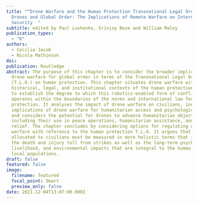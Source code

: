 ```yaml
---
title: "“Drone Warfare and the Human Protection Transnational Legal Order,” in
  Drones and Global Order: The Implications of Remote Warfare on International
  Security  "
subtitle: edited by Paul Lushenko, Srinjoy Bose and William Maley
publication_types:
  - "6"
authors:
  - Cecilia Jacob
  - Nicola Mathieson
doi: 
publication: Routledge
abstract: The purpose of this chapter is to consider the broader implications of
  drone warfare for global order in terms of the Transnational Legal Order
  (T.L.O.) on human protection. This chapter situates drone warfare within the
  historical, legal, and institutional contexts of the human protection T.L.O.
  to establish the degree to which this robotics-enabled form of conflict
  operates within the boundaries of the norms and international law for human
  protection. It analyses the impact of drone warfare on civilians, including
  implications of drone warfare for humanitarian access and psychological harm,
  and considers the potential for drones to advance humanitarian objectives,
  including their use in peace operations, humanitarian assistance, and disaster
  relief. The chapter concludes by considering options for regulating drone
  warfare with reference to the human protection T.L.O. It argues that the harm
  allocated to civilians must be measured in more holistic terms that include
  the death and injury toll from strikes as well as the long-term psychological,
  livelihood, and environmental impacts that are integral to the human rights of
  local populations.
draft: false
featured: false
image:
  filename: featured
  focal_point: Smart
  preview_only: false
date: 2021-12-04T13:07:00.000Z
---
```

